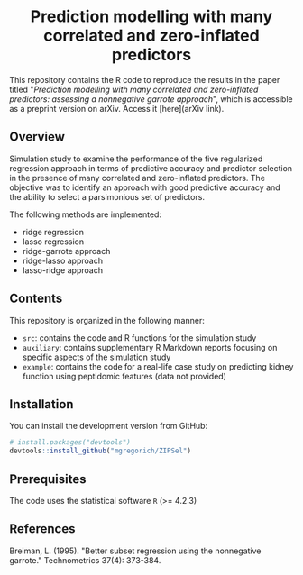 <h1 align="center">  Prediction modelling with many correlated and zero-inflated predictors  </h1>


This repository contains the R code to reproduce the results in the paper titled "_Prediction modelling with many correlated and zero-inflated predictors: assessing a nonnegative garrote approach_", which is accessible as a preprint version on arXiv. Access it [here](arXiv link).
 
## Overview
Simulation study to examine the performance of the five regularized regression approach in terms of predictive accuracy and predictor selection in the presence of many correlated and zero-inflated predictors. The objective was to identify an approach with good predictive accuracy and the ability to select a parsimonious set of predictors.

The following methods are implemented:

+ ridge regression
+ lasso regression
+ ridge-garrote approach
+ ridge-lasso approach
+ lasso-ridge approach

## Contents

This repository is organized in the following manner:

- `src`: contains the code and R functions for the simulation study
- `auxiliary`: contains supplementary R Markdown reports focusing on specific aspects of the simulation study
- `example`: contains the code for a real-life case study on predicting kidney function using peptidomic features (data not provided)


## Installation

You can install the development version from GitHub:

``` r
# install.packages("devtools")
devtools::install_github("mgregorich/ZIPSel")
```

## Prerequisites

The code uses the statistical software `R` (>= 4.2.3)


## References
Breiman, L. (1995). "Better subset regression using the nonnegative garrote." Technometrics 37(4): 373-384.
